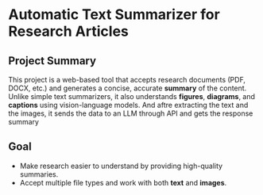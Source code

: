 # Automatic Text Summarizer for Research Articles

## Project Summary

This project is a web-based tool that accepts research documents (PDF, DOCX, etc.) and generates a concise, accurate **summary** of the content. Unlike simple text summarizers, it also understands **figures**, **diagrams**, and **captions** using vision-language models. And aftre extracting the text and the images, it sends the data to an LLM through API and gets the response summary

## Goal

- Make research easier to understand by providing high-quality summaries.
- Accept multiple file types and work with both **text** and **images**.